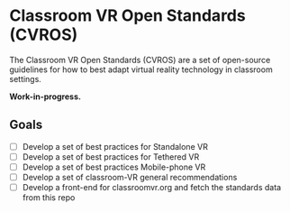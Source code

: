 # Classroom VR Open Standards (CVROS)

The Classroom VR Open Standards (CVROS) are a set of open-source guidelines for how to best adapt virtual reality technology in classroom settings.

**Work-in-progress.**

## Goals

- [ ] Develop a set of best practices for Standalone VR
- [ ] Develop a set of best practices for Tethered VR
- [ ] Develop a set of best practices Mobile-phone VR
- [ ] Develop a set of classroom-VR general recommendations
- [ ] Develop a front-end for classroomvr.org and fetch the standards data from this repo

